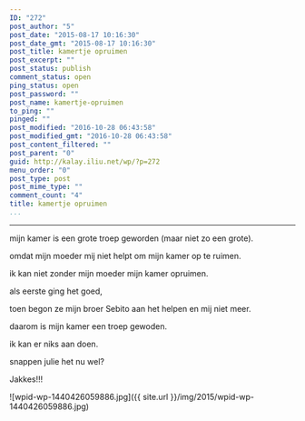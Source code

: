 ```yaml
---
ID: "272"
post_author: "5"
post_date: "2015-08-17 10:16:30"
post_date_gmt: "2015-08-17 10:16:30"
post_title: kamertje opruimen
post_excerpt: ""
post_status: publish
comment_status: open
ping_status: open
post_password: ""
post_name: kamertje-opruimen
to_ping: ""
pinged: ""
post_modified: "2016-10-28 06:43:58"
post_modified_gmt: "2016-10-28 06:43:58"
post_content_filtered: ""
post_parent: "0"
guid: http://kalay.iliu.net/wp/?p=272
menu_order: "0"
post_type: post
post_mime_type: ""
comment_count: "4"
title: kamertje opruimen
...
```

---

mijn kamer is een grote troep geworden (maar niet zo een grote).

omdat mijn moeder mij niet helpt om mijn kamer op te ruimen.

ik kan niet zonder mijn moeder mijn kamer opruimen.

als eerste ging het goed,

toen begon ze mijn broer Sebito aan het helpen en mij niet meer.

daarom is mijn kamer een troep gewoden.

ik kan er niks aan doen.

snappen julie het nu wel?

Jakkes!!!

![wpid-wp-1440426059886.jpg]({{ site.url }}/img/2015/wpid-wp-1440426059886.jpg)

